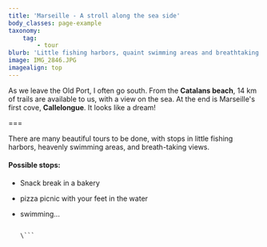 ```yaml
---
title: 'Marseille - A stroll along the sea side'
body_classes: page-example
taxonomy:
    tag:
        - tour
blurb: 'Little fishing harbors, quaint swimming areas and breathtaking views'
image: IMG_2846.JPG
imagealign: top
---
```


As we leave the Old Port, I often go south. From the **Catalans beach**, 14 km of trails are available to us, with a view on the sea. At the end is Marseille's first cove, **Callelongue**. It looks like a dream!  

===

There are many beautiful tours to be done, with stops in little fishing harbors, heavenly swimming areas, and breath-taking views.  

#### Possible stops:

* Snack break in a bakery
  
* pizza picnic with your feet in the water
  
* swimming...
  
  ```
  
  \```